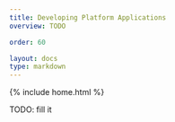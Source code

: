 ```yaml
---
title: Developing Platform Applications
overview: TODO

order: 60

layout: docs
type: markdown
---
```

{% include home.html %}

TODO: fill it
